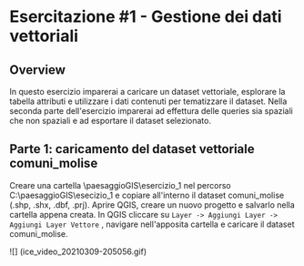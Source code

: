 # Esercitazione #1 - Gestione dei dati vettoriali

## Overview

In questo esercizio imparerai a caricare un dataset vettoriale, esplorare la tabella attributi e utilizzare i dati contenuti per tematizzare il dataset. Nella seconda parte dell'esercizio imparerai ad effettura delle queries sia spaziali che non spaziali e ad esportare il dataset selezionato.

## Parte 1: caricamento del dataset vettoriale comuni_molise

Creare una cartella \paesaggioGIS\esercizio_1 nel percorso C:\paesaggioGIS\esecizio_1 e copiare all'interno il dataset comuni_molise (.shp, .shx, .dbf, .prj). Aprire QGIS, creare un nuovo progetto e salvarlo nella cartella appena creata.
In QGIS cliccare su `Layer -> Aggiungi Layer -> Aggiungi Layer Vettore` , navigare nell'apposita cartella e caricare il dataset comuni_molise.

![] (ice_video_20210309-205056.gif)